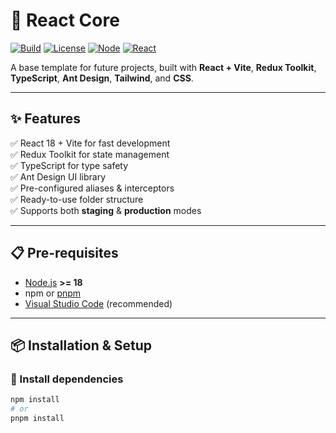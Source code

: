 # 🚀 React Core

[![Build](https://img.shields.io/badge/build-passing-brightgreen)](https://github.com/)
[![License](https://img.shields.io/badge/license-MIT-blue.svg)](LICENSE)
[![Node](https://img.shields.io/badge/node-%3E=18.x-green)](https://nodejs.org/)
[![React](https://img.shields.io/badge/react-18+-blue)](https://react.dev/)

A base template for future projects, built with **React + Vite**, **Redux Toolkit**, **TypeScript**, **Ant Design**, **Tailwind**, and **CSS**.

---

## ✨ Features

✅ React 18 + Vite for fast development  
✅ Redux Toolkit for state management  
✅ TypeScript for type safety  
✅ Ant Design UI library  
✅ Pre-configured aliases & interceptors  
✅ Ready-to-use folder structure  
✅ Supports both **staging** & **production** modes

---

## 📋 Pre-requisites

- [Node.js](https://nodejs.org/) **>= 18**
- npm or [pnpm](https://pnpm.io/)
- [Visual Studio Code](https://code.visualstudio.com/) (recommended)

---

## 📦 Installation & Setup

### 🔧 Install dependencies

```bash
npm install
# or
pnpm install
```

